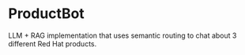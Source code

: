 # ProductBot
LLM + RAG implementation that uses semantic routing to chat about 3 different Red Hat products.
